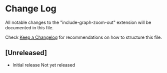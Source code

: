 # Change Log

All notable changes to the "include-graph-zoom-out" extension will be documented in this file.

Check [Keep a Changelog](http://keepachangelog.com/) for recommendations on how to structure this file.

## [Unreleased]

- Initial release
Not yet released